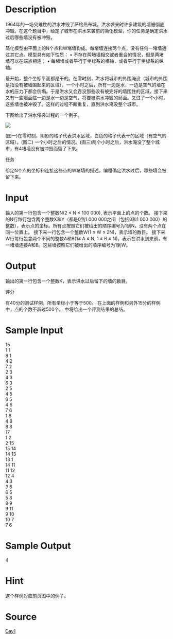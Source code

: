 
# Description

<div class="content">1964年的一场灾难性的洪水冲毁了萨格热布城。洪水袭来时许多建筑的墙被彻底冲毁。在这个题目中，给定了城市在洪水来袭前的简化模型，你的任务是确定洪水过后哪些墙没有被冲毁。

简化模型由平面上的N个点和W堵墙构成。每堵墙连接两个点，没有任何一堵墙通过其它点。模型具有如下性质：
• 不存在两堵墙相交或者重合的情况，但是两堵墙可以在端点相连；
• 每堵墙或者平行于坐标系的横轴，或者平行于坐标系的纵轴。

最开始，整个坐标平面都是干的。在零时刻，洪水将城市的外围淹没（城市的外围是指没有被墙围起来的区域）。一个小时之后，所有一边是水，一边是空气的墙在水的压力下都会倒塌。于是洪水又会吞没那些没有被完好的墙围住的区域。接下来又有一些墙面临一边是水一边是空气，将要被洪水冲毁的局面。又过了一个小时，这些墙也被冲毁了。这样的过程不断重复，直到洪水淹没整个城市。

下图给出了洪水侵袭过程的一个例子。

<img border="0" src="source/bzoj/1804/img/aHR0cHM6Ly9seWRzeS5jb20vSnVkZ2VPbmxpbmUvaW1hZ2VzLzE4MDQuanBn.jpg"/> 
      
(图一)在零时刻，阴影的格子代表洪水区域，白色的格子代表干的区域（有空气的区域）。(图二) 一个小时之后的情况。(图三)两个小时之后，洪水淹没了整个城市，有4堵墙没有被冲毁而留了下来。

 

任务

给定N个点的坐标和连接这些点的W堵墙的描述，编程确定洪水过后，哪些墙会被留下来。
</div>

# Input

<div class="content">输入的第一行包含一个整数N(2 ≤ N ≤ 100 000), 表示平面上的点的个数。
接下来的N行每行包含两个整数X和Y（都是0到1 000 000之间（包括0和1 000 000）的整数），表示点的坐标。所有点按照它们被给出的顺序编号为1到N。没有两个点在同一位置上。
接下来一行包含一个整数W(1 ≤ W ≤ 2N)，表示墙的数目。
接下来W行每行包含两个不同的整数A和B(1≤ A ≤ N, 1 ≤ B ≤ N)，表示在洪水到来前，有一堵墙连接A和B。这些墙按照它们被给出的顺序编号为1到W。

</div>

# Output

<div class="content">输出的第一行包含一个整数K，表示洪水过后留下的墙的数目。

评分

有40分的测试样例，所有坐标小于等于500。
在上面的样例和另外15分的样例中，点的个数不超过500个。
中将给出一个评测结果的总结。

</div>

# Sample Input

<div class="content"><span class="sampledata">15<br/>
1 1<br/>
8 1<br/>
4 2<br/>
7 2<br/>
2 3<br/>
4 3<br/>
6 3<br/>
2 5<br/>
4 5<br/>
6 5<br/>
4 6<br/>
7 6<br/>
1 8<br/>
4 8<br/>
8 8<br/>
17<br/>
1 2<br/>
2 15<br/>
15 14<br/>
14 13<br/>
13 1<br/>
14 11<br/>
11 12<br/>
12 4<br/>
4 3<br/>
3 6<br/>
6 5<br/>
5 8<br/>
8 9<br/>
9 11<br/>
9 10<br/>
10 7<br/>
7 6<br/>
</span></div>

# Sample Output

<div class="content"><span class="sampledata">4<br/>
</span></div>

# Hint

<div class="content"><p>这个样例对应前页图中的例子。<br/>
</p></div>

# Source

<div class="content"><p><a href="problemset.php?search=Day1">Day1</a></p></div>

